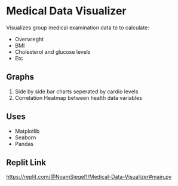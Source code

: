 # Medical Data Visualizer
Visualizes group medical examination data to to calculate:
- Overwieght
- BMI
- Cholesterol and glucose levels
- Etc

## Graphs
1. Side by side bar charts seperated by cardio levels
2. Correlation Heatmap between health data variables

## Uses
- Matplotlib
- Seaborn
- Pandas

## Replit Link
https://replit.com/@NoamSiegel1/Medical-Data-Visualizer#main.py
